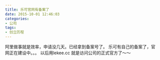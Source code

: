 ```yaml
---
title: 乐可官网有备案了
date: 2015-10-01 12:46:03
categories:
- 公司
tags:
- 创立历程
---
```

阿里做事就是效率，申请没几天。已经拿到备案号了。
乐可有自己的备案了，官网正在建设中。。。
以后用lekee.cc 就是访问公司的正式官方了～～

